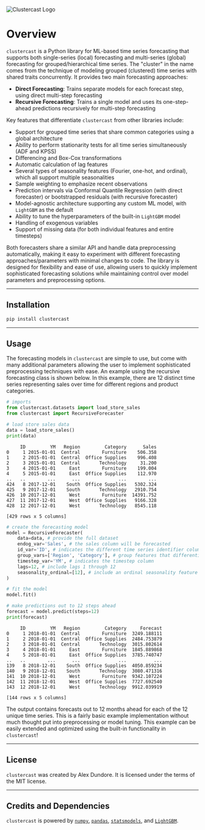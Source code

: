 ![Clustercast Logo](docs/img/clustercast_logo_with_words.png)

# Overview

`clustercast` is a Python library for ML-based time series forecasting that supports both single-series (local) forecasting and multi-series (global) forecasting for grouped/hierarchical time series. The "cluster" in the name comes from the technique of modeling grouped (clustered) time series with shared traits concurrently. It provides two main forecasting approaches:

- **Direct Forecasting**: Trains separate models for each forecast step, using direct multi-step forecasting
- **Recursive Forecasting**: Trains a single model and uses its one-step-ahead predictions recursively for multi-step forecasting

Key features that differentiate `clustercast` from other libraries include:

- Support for grouped time series that share common categories using a global architecture
- Ability to perform stationarity tests for all time series simultaneously (ADF and KPSS)
- Differencing and Box-Cox transformations
- Automatic calculation of lag features
- Several types of seasonality features (Fourier, one-hot, and ordinal), which all support multiple seasonalities
- Sample weighting to emphasize recent observations
- Prediction intervals via Conformal Quantile Regression (with direct forecaster) or bootstrapped residuals (with recursive forecaster)
- Model-agnostic architecture supporting any custom ML model, with `LightGBM` as the default
- Ability to tune the hyperparameters of the built-in `LightGBM` model
- Handling of exogenous variables
- Support of missing data (for both individual features and entire timesteps)

Both forecasters share a similar API and handle data preprocessing automatically, making it easy to experiment with different forecasting approaches/parameters with minimal changes to code. The library is designed for flexibility and ease of use, allowing users to quickly implement sophisticated forecasting solutions while maintaining control over model parameters and preprocessing options.

---

## Installation

```bash
pip install clustercast
```

---

## Usage

The forecasting models in `clustercast` are simple to use, but come with many additional parameters allowing the user to implement sophisticated preprocessing techniques with ease. 
An example using the recursive forecasting class is shown below.
In this example, there are 12 distinct time series representing sales over time for different regions and product categories.

```python
# imports
from clustercast.datasets import load_store_sales
from clustercast import RecursiveForecaster

# load store sales data
data = load_store_sales()
print(data)
```

```profile
     ID         YM   Region         Category      Sales
0     1 2015-01-01  Central        Furniture    506.358
1     2 2015-01-01  Central  Office Supplies    996.408
2     3 2015-01-01  Central       Technology     31.200
3     4 2015-01-01     East        Furniture    199.004
4     5 2015-01-01     East  Office Supplies    112.970
..   ..        ...      ...              ...        ...
424   8 2017-12-01    South  Office Supplies   5302.324
425   9 2017-12-01    South       Technology   2910.754
426  10 2017-12-01     West        Furniture  14391.752
427  11 2017-12-01     West  Office Supplies   9166.328
428  12 2017-12-01     West       Technology   8545.118

[429 rows x 5 columns]
```

```python
# create the forecasting model
model = RecursiveForecaster(
    data=data, # provide the full dataset
    endog_var='Sales', # the sales column will be forecasted
    id_var='ID', # indicates the different time series identifier column
    group_vars=['Region', 'Category'], # group features that differentiate the time series
    timestep_var='YM', # indicates the timestep column
    lags=12, # include lags 1 through 12
    seasonality_ordinal=[12], # include an ordinal seasonality feature
)

# fit the model
model.fit()

# make predictions out to 12 steps ahead
forecast = model.predict(steps=12)
print(forecast)
```

```profile
     ID         YM   Region         Category     Forecast
0     1 2018-01-01  Central        Furniture  3249.188111 
1     2 2018-01-01  Central  Office Supplies  2484.753879
2     3 2018-01-01  Central       Technology  3015.802614
3     4 2018-01-01     East        Furniture  1845.889868 
4     5 2018-01-01     East  Office Supplies  3785.740747
..   ..        ...      ...              ...          ...
139   8 2018-12-01    South  Office Supplies  4050.859234
140   9 2018-12-01    South       Technology  3080.471316
141  10 2018-12-01     West        Furniture  9342.107224
142  11 2018-12-01     West  Office Supplies  7727.692540
143  12 2018-12-01     West       Technology  9912.039919

[144 rows x 5 columns]
```
The output contains forecasts out to 12 months ahead for each of the 12 unique time series.
This is a fairly basic example implementation without much thought put into preprocessing or model tuning. 
This example can be easily extended and optimized using the built-in functionality in `clustercast`!

---

## License

`clustercast` was created by Alex Dundore. It is licensed under the terms of the MIT license.

---

## Credits and Dependencies

`clustercast` is powered by [`numpy`](https://numpy.org/), [`pandas`](https://pandas.pydata.org/), [`statsmodels`](https://www.statsmodels.org/stable/index.html#), and [`LightGBM`](https://lightgbm.readthedocs.io/en/latest/index.html).